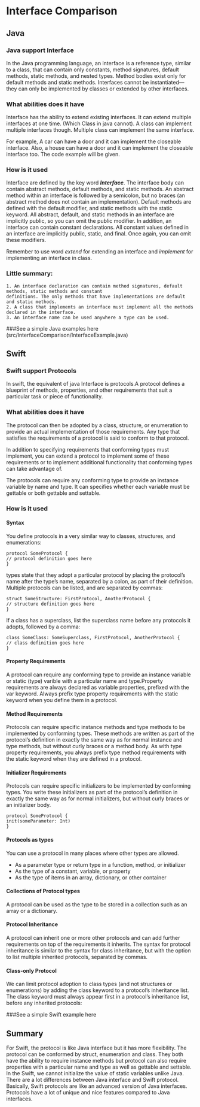 # Interface Comparison
## Java
### Java support Interface
In the Java programming language, an interface is a reference type, similar to a class, that can contain only constants, method signatures, default methods, static methods, and nested types. Method bodies exist only for default methods and static methods. Interfaces cannot be instantiated—they can only be implemented by classes or extended by other interfaces.
### What abilities does it have
Interface has the ability to extend existing interfaces. It can extend multiple interfaces at one time. (Which
Class in java cannot). A class can implement multiple interfaces though. Multiple class can implement the same interface.

For example, A car can have a door and it can implement the closeable interface.
Also, a house can have a door and it can implement the closeable interface too.
The code example will be given.
### How is it used
Interface are defined by the key word _**Interface**_. The interface body can contain abstract methods, default methods, and static methods. An abstract method within an interface is followed by a semicolon, but no braces (an abstract method does not contain an implementation). Default methods are defined with the default modifier, and static methods with the static keyword. All abstract, default, and static methods in an interface are implicitly public, so you can omit the public modifier.
In addition, an interface can contain constant declarations. All constant values defined in an interface are implicitly public, static, and final. Once again, you can omit these modifiers.

Remember to use word _extend_ for extending an interface and _implement_ for implementing an interface in class.

### Little summary:
    1. An interface declaration can contain method signatures, default methods, static methods and constant
    definitions. The only methods that have implementations are default and static methods.
    2. A class that implements an interface must implement all the methods declared in the interface.
    3. An interface name can be used anywhere a type can be used.

###See a simple Java examples here (src/InterfaceComparison/InterfaceExample.java)

## Swift
### Swift support Protocols
In swift, the equivalent of java Interface is protocols.A protocol defines a blueprint of methods, properties, and other requirements that suit a particular task or piece of functionality.
### What abilities does it have
The protocol can then be adopted by a class, structure, or enumeration to provide an actual implementation of those requirements. Any type that satisfies the requirements of a protocol is said to conform to that protocol.

In addition to specifying requirements that conforming types must implement, you can extend a protocol to implement some of these requirements or to implement additional functionality that conforming types can take advantage of.

The protocols can require any conforming type to provide an instance variable by name and type. It can specifies whether each variable must be gettable or both gettable and settable.
### How is it used
#### Syntax
You define protocols in a very similar way to classes, structures, and enumerations:

    protocol SomeProtocol {
    // protocol definition goes here
    }
types state that they adopt a particular protocol by placing the protocol’s name after the type’s name, separated by a colon, as part of their definition. Multiple protocols can be listed, and are separated by commas:

    struct SomeStructure: FirstProtocol, AnotherProtocol {
    // structure definition goes here
    }
If a class has a superclass, list the superclass name before any protocols it adopts, followed by a comma:

    class SomeClass: SomeSuperclass, FirstProtocol, AnotherProtocol {
    // class definition goes here
    }
#### Property Requirements
A protocol can require any conforming type to provide an instance variable or static (type) varible with a particular
name and type.Property requirements are always declared as variable properties, prefixed with the var keyword.
Always prefix type property requirements with the static keyword when you define them in a protocol.

#### Method Requirements
Protocols can require specific instance methods and type methods to be implemented by conforming types. These methods are written as part of the protocol’s definition in exactly the same way as for normal instance and type methods, but without curly braces or a method body.
As with type property requirements, you always prefix type method requirements with the static keyword when they are defined in a protocol.

#### Initializer Requirements
Protocols can require specific initializers to be implemented by conforming types. You write these initializers as part of the protocol’s definition in exactly the same way as for normal initializers, but without curly braces or an initializer body.

    protocol SomeProtocol {
    init(someParameter: Int)
    }

#### Protocols as types
You can use a protocol in many places where other types are allowed.
* As a parameter type or return type in a function, method, or initializer
* As the type of a constant, variable, or property
* As the type of items in an array, dictionary, or other container

#### Collections of  Protocol types
A protocol can be used as the type to be stored in a collection such as an array or a dictionary.

#### Protocol Inheritance
A protocol can inherit one or more other protocols and can add further requirements on top of the requirements it inherits. The syntax for protocol inheritance is similar to the syntax for class inheritance, but with the option to list multiple inherited protocols, separated by commas.

#### Class-only Protocol
We can limit protocol adoption to class types (and not structures or enumerations) by adding the class keyword to a protocol’s inheritance list. The class keyword must always appear first in a protocol’s inheritance list, before any inherited protocols:

###See a simple Swift example here

## Summary
For Swift, the protocol is like Java interface but it has more flexibility. The protocol can be conformed by struct, enumeration and class. They both have the ability to
require instance methods but protocol can also require properties with a particular name and type as well as gettable and settable. In the Swift, we cannot initialize the value of static
variables unlike Java. There are a lot differences between Java interface and Swift protocol. Basically, Swift protocols
are like an advanced version of Java interfaces. Protocols have a lot of unique and nice features compared to Java interfaces.


